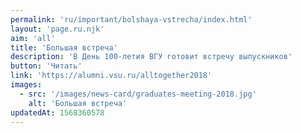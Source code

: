 ```yaml
---
permalink: 'ru/important/bolshaya-vstrecha/index.html'
layout: 'page.ru.njk'
aim: 'all'
title: 'Большая встреча'
description: 'В День 100-летия ВГУ готовит встречу выпускников'
button: 'Читать'
link: 'https://alumni.vsu.ru/alltogether2018'
images:
  - src: '/images/news-card/graduates-meeting-2018.jpg'
    alt: 'Большая встреча'
updatedAt: 1568360578
---
```


